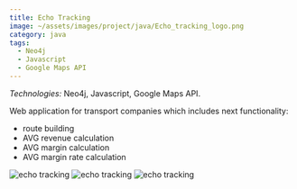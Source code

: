 ```yaml
---
title: Echo Tracking
image: ~/assets/images/project/java/Echo_tracking_logo.png
category: java
tags:
  - Neo4j
  - Javascript
  - Google Maps API
---
```


*Technologies:* Neo4j, Javascript, Google Maps API.

Web application for transport companies which includes next functionality:
* route building
* AVG revenue calculation
* AVG margin calculation
* AVG margin rate calculation

![echo tracking](~/assets/images/project/java/ET1.png)
![echo tracking](~/assets/images/project/java/ET2.png)
![echo tracking](~/assets/images/project/java/ET3.png)
